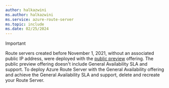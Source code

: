 ```yaml
---
author: halkazwini
ms.author: halkazwini
ms.service: azure-route-server
ms.topic: include
ms.date: 02/25/2024
---
```

> [!IMPORTANT]
> Route servers created before November 1, 2021, without an associated public IP address, were deployed with the [public preview](https://azure.microsoft.com/support/legal/preview-supplemental-terms/) offering. The public preview offering doesn't include General Availability SLA and support. To deploy Azure Route Server with the General Availability offering and achieve the General Availability SLA and support, delete and recreate your Route Server.
